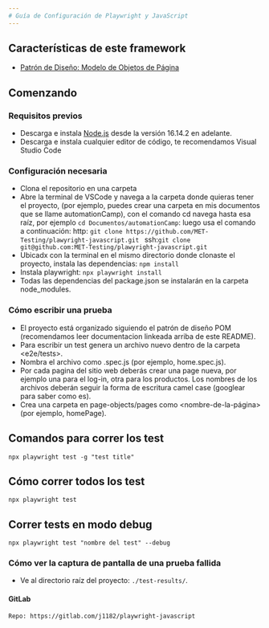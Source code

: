 ```yaml
---
# Guía de Configuración de Playwright y JavaScript
---
```


## Características de este framework

- [Patrón de Diseño: Modelo de Objetos de Página](https://playwright.dev/docs/test-pom)

## Comenzando

### Requisitos previos

- Descarga e instala [Node.js](https://nodejs.org/en/download/package-manager) desde la versión 16.14.2 en adelante.
- Descarga e instala cualquier editor de código, te recomendamos Visual Studio Code

### Configuración necesaria

- Clona el repositorio en una carpeta
- Abre la terminal de VSCode y navega a la carpeta donde quieras tener el proyecto,
 (por ejemplo, puedes crear una carpeta en mis documentos que se llame automationCamp), con el comando cd navega hasta esa raíz, por ejemplo `cd Documentos/automationCamp`: luego usa el comando a continuación: 
  http: `git clone https://github.com/MET-Testing/plawyright-javascript.git `
  ssh:`git clone git@github.com:MET-Testing/plawyright-javascript.git`
- Ubicadx con la terminal en el mismo directorio donde clonaste el proyecto, instala las dependencias: `npm install`
- Instala playwright: `npx playwright install`
- Todas las dependencias del package.json se instalarán en la carpeta node_modules.

### Cómo escribir una prueba

- El proyecto está organizado siguiendo el patrón de diseño POM (recomendamos leer documentacion linkeada arriba de este README).
- Para escribir un test genera un archivo nuevo dentro de la carpeta <e2e/tests>.
- Nombra el archivo como <nombreDeLaPrueba>.spec.js (por ejemplo, home.spec.js).
- Por cada pagina del sitio web deberás crear una page nueva, por ejemplo una para el log-in, otra para los productos. Los nombres de los archivos deberán seguir la forma de escritura camel case (googlear para saber como es). 
- Crea una carpeta en page-objects/pages como <nombre-de-la-página> (por ejemplo, homePage).

## Comandos para correr los test

`npx playwright test -g "test title"`

## Cómo correr todos los test

`npx playwright test`

## Correr tests en modo debug

`npx playwright test "nombre del test" --debug`

### Cómo ver la captura de pantalla de una prueba fallida

- Ve al directorio raíz del proyecto: `./test-results/`.


#### GitLab

```bash
Repo: https://gitlab.com/j1182/playwright-javascript
```
